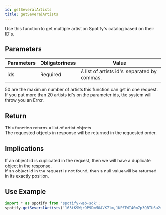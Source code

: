 ```yaml
---
id: getSeveralArtists
title: getSeveralArtists
---
```


Use this function to get multiple artist on Spotify's catalog based on their ID's.

## Parameters

Parameters | Obligatoriness | Value
-----------|----------------|-------
ids        | Required       | A list of artists id's, separated by commas. 

50 are the maximum number of artists this function can get in one request.
If you put more than 20 artists id's on the parameter ids, the system will throw you an Error.

## Return

This function returns a list of artist objects.  
The requested objects in response will be returned in the requested order.

## Implications

If an object id is duplicated in the request, then we will have a duplicate object in the response.  
If an object id in the request is not found, then a null value will be returned in its exactly position.

## Use Example

```javascript
import * as spotify from 'spotify-web-sdk';
spotify.getSeveralArtists('163tK9Wjr9P9DmM0AVK7lm,1KP6TWI40m7p3QBTU6u2xo,6sFIWsNpZYqfjUpaCgueju,1HY2Jd0NmPuamShAr6KMms,6nB0iY1cjSY1KyhYyuIIKH,41MozSoPIsD1dJM0CLPjZF');
```